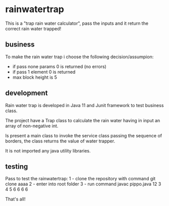 # rainwatertrap
This is a "trap rain water calculator", pass the inputs and it return the correct rain water trapped!

## business
To make the rain water trap i choose the following decision/assumpion:
  - if pass none params 0 is returned (no errors)
  - if pass 1 element 0 is returned
  - max block height is 5

## development
Rain water trap is developed in Java 11 and Junit framework to test business class.

The project have a Trap class to calculate the rain water having in input an array of non-negative int.

Is present a main class to invoke the service class passing the sequence of borders, the class returns the value of water trapper.

It is not imported any java utility libraries.

## testing
Pass to test the rainwatertrap:
1 - clone the repository with command git clone aaaa
2 - enter into root folder
3 - run command javac pippo.java 12 3 4 5 6 6 6 6

That's all!


  
  


